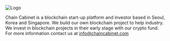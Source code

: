 ![Logo](https://github.com/ccsangjin/landing/raw/master/ChainCabinetCI_Transparent.png)


Chain Cabinet is a blockchain start-up platform and investor based in Seoul, Korea and Singapore. We build our own blockchain project to help industry. We invest in blockchain projects in their early stage with our crypto fund.  For more information contact us at <info@chaincabinet.com>
